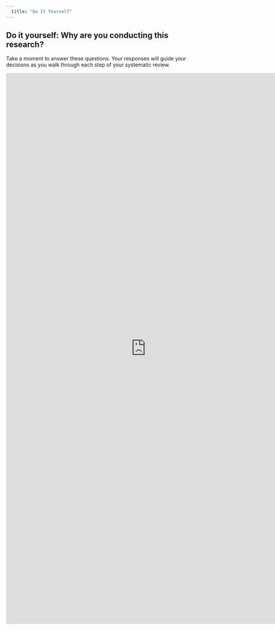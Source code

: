 ```yaml
---
  title: "Do It Yourself"
---
```



##  Do it yourself: Why are you conducting this research?

Take a moment to answer these questions. Your responses will guide your decisions as you walk through each step of your systematic review.

<iframe src="https://docs.google.com/forms/d/e/1FAIpQLScJCwvd7d4-6XgUkCCqgqCNsRQEgrpzsIkV-roPbAT7qfsTbA/viewform?embedded=true" width="760" height="1500" frameborder="0" marginheight="0" marginwidth="0">Loading...</iframe>

